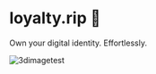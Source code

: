 # loyalty.rip 👻
Own your digital identity. Effortlessly.

![3dimagetest](https://github.com/user-attachments/assets/97d3ac6f-38d7-4951-83ba-3dea2c96ac36)

